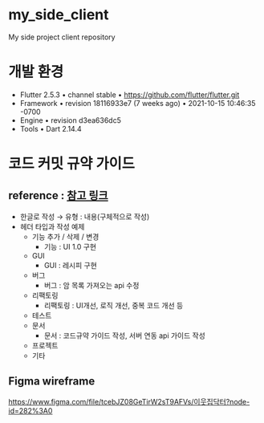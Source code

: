 # my_side_client

My side project client repository

# 개발 환경
* Flutter 2.5.3 • channel stable • https://github.com/flutter/flutter.git
* Framework • revision 18116933e7 (7 weeks ago) • 2021-10-15 10:46:35 -0700
* Engine • revision d3ea636dc5
* Tools • Dart 2.14.4

# 코드 커밋 규약 가이드 

## reference : [참고 링크](https://tttsss77.tistory.com/58)

* 한글로 작성 → 유형 : 내용(구체적으로 작성)
* 헤더 타입과 작성 예제
  * 기능 추가 / 삭제 / 변경
    * 기능 : UI 1.0 구현
  * GUI 
    * GUI : 레시피 구현 
  * 버그
    * 버그 : 암 목록 가져오는 api 수정
  * 리팩토링
    * 리팩토링 : UI개선, 로직 개선, 중복 코드 개선 등
  * 테스트
  * 문서
    * 문서 : 코드규약 가이드 작성, 서버 연동 api 가이드 작성
  * 프로젝트
  * 기타


## Figma wireframe 

https://www.figma.com/file/tcebJZ08GeTirW2sT9AFVs/이웃집닥터?node-id=282%3A0
